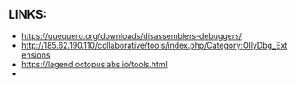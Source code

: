 
## LINKS:
* https://quequero.org/downloads/disassemblers-debuggers/
* <http://185.62.190.110/collaborative/tools/index.php/Category:OllyDbg_Extensions>
* https://legend.octopuslabs.io/tools.html
* 


